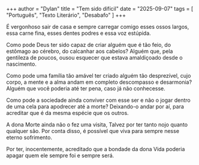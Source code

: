 +++
author = "Dylan"
title = "Tem sido difícil"
date = "2025-09-07"
tags = [
    "Português", "Texto Literário", "Desabafo"
]
+++

É vergonhoso sair de casa e sempre carregar comigo esses ossos largos, 
essa carne fina, esses dentes podres e essa voz estúpida.

Como pode Deus ter sido capaz de criar alguém que é tão feio, 
do estômago ao cérebro, do calcanhar aos cabelos?
Alguém que, pela gentileza de poucos,
ousou esquecer que estava amaldiçoado desde o nascimento. 

Como pode uma família tão amável ter criado alguém tão desprezível,
cujo corpo, a mente e a alma andam em completo descompasso e desarmonia?
Alguém que você poderia até ter pena, caso já não conhecesse.

Como pode a sociedade ainda conviver com esse ser
e não o jogar dentro de uma cela para apodrecer até a morte? 
Deixando-o andar por aí,
para acreditar que é da mesma espécie que os outros. 

A dona Morte ainda não o fez uma visita,
Talvez por ter tanto nojo quanto qualquer são. 
Por conta disso, é possível que viva para sempre nesse eterno sofrimento. 

Por ter, inocentemente, acreditado que a bondade da dona Vida
poderia apagar quem ele sempre foi e sempre será.

